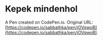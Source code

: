 # Kepek mindenhol

A Pen created on CodePen.io. Original URL: [https://codepen.io/sabbathka/pen/jOVqwoB](https://codepen.io/sabbathka/pen/jOVqwoB).


